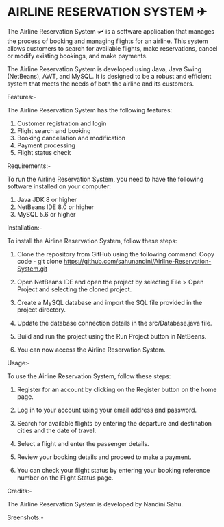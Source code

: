 # AIRLINE RESERVATION SYSTEM ✈

The Airline Reservation System 🛩 is a software application that manages the process of booking and managing flights for an airline. This system allows customers to search for available flights, make reservations, cancel or modify existing bookings, and make payments.

The Airline Reservation System is developed using Java, Java Swing (NetBeans), AWT, and MySQL. It is designed to be a robust and efficient system that meets the needs of both the airline and its customers.


Features:-

The Airline Reservation System has the following features:

1. Customer registration and login
2. Flight search and booking
3. Booking cancellation and modification
4. Payment processing
5. Flight status check


Requirements:-

To run the Airline Reservation System, you need to have the following software installed on your computer:

1. Java JDK 8 or higher
2. NetBeans IDE 8.0 or higher
3. MySQL 5.6 or higher


Installation:-

To install the Airline Reservation System, follow these steps:

1. Clone the repository from GitHub using the following command: Copy code - git clone https://github.com/sahunandini/Airline-Reservation-System.git

2. Open NetBeans IDE and open the project by selecting File > Open Project and selecting the cloned project.

3. Create a MySQL database and import the SQL file provided in the project directory.

4. Update the database connection details in the src/Database.java file.

5. Build and run the project using the Run Project button in NetBeans.

6. You can now access the Airline Reservation System.


Usage:-

To use the Airline Reservation System, follow these steps:

1. Register for an account by clicking on the Register button on the home page.

2. Log in to your account using your email address and password.

3. Search for available flights by entering the departure and destination cities and the date of travel.

4. Select a flight and enter the passenger details.

5. Review your booking details and proceed to make a payment.

6. You can check your flight status by entering your booking reference number on the Flight Status page.


Credits:-

The Airline Reservation System is developed by Nandini Sahu.


Sreenshots:-



